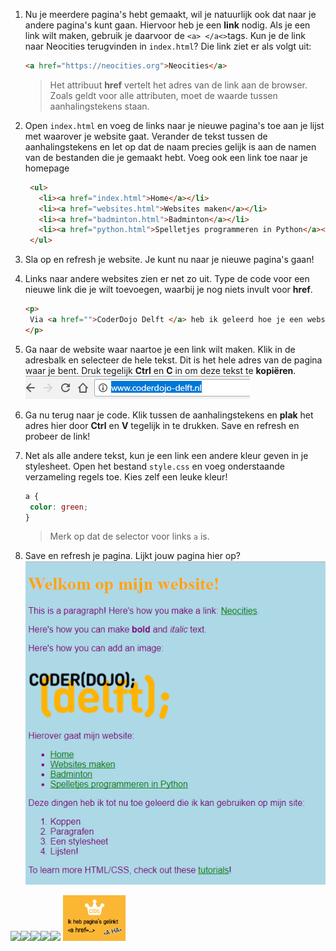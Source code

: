 1. Nu je meerdere pagina's hebt gemaakt, wil je natuurlijk ook dat naar je andere pagina's kunt gaan. Hiervoor heb je een **link** nodig. Als je een link wilt maken, gebruik je daarvoor de `<a> </a<>`tags. Kun je de link naar Neocities terugvinden in `index.html`? Die link ziet er als volgt uit:
   ```html
   <a href="https://neocities.org">Neocities</a>
   ```

   > Het attribuut **href** vertelt het adres van de link aan de browser. Zoals geldt voor alle attributen, moet de waarde tussen aanhalingstekens staan.
2. Open `index.html` en voeg de links naar je nieuwe pagina's toe aan je lijst met waarover je website gaat. Verander de tekst tussen de aanhalingstekens en let op dat de naam precies gelijk is aan de namen van de bestanden die je gemaakt hebt. Voeg ook een link toe naar je homepage
   ```html
    <ul>
      <li><a href="index.html">Home</a></li>
      <li><a href="websites.html">Websites maken</a></li>
      <li><a href="badminton.html">Badminton</a></li>
      <li><a href="python.html">Spelletjes programmeren in Python</a></li>
    </ul>
   ```
3. Sla op en refresh je website. Je kunt nu naar je nieuwe pagina's gaan!

4. Links naar andere websites zien er net zo uit. Type de code voor een nieuwe link die je wilt toevoegen, waarbij je nog niets invult voor **href**.

   ```html
   <p>
    Via <a href="">CoderDojo Delft </a> heb ik geleerd hoe je een website maakt.
   </p>
   ```

5. Ga naar de website waar naartoe je een link wilt maken. Klik in de adresbalk en selecteer de hele tekst. Dit is het hele adres van de pagina waar je bent. Druk tegelijk **Ctrl** en **C** in om deze tekst te **kopiëren**.  
   ![](/assets/addressbar.png)

6. Ga nu terug naar je code. Klik tussen de aanhalingstekens en **plak** het adres hier door **Ctrl** en **V** tegelijk in te drukken. Save en refresh en probeer de link!

7. Net als alle andere tekst, kun je een link een andere kleur geven in je stylesheet. Open het bestand `style.css` en voeg onderstaande verzameling regels toe. Kies zelf een leuke kleur!

   ```css
   a {
    color: green;
   }
   ```

   > Merk op dat de selector voor links `a` is.

8. Save en refresh je pagina. Lijkt jouw pagina hier op?  
   ![](/assets/page_links.png)



  


![](blob:https://www.gitbook.com/7fba1a8b-6643-4498-a29d-97a911938046)![](blob:https://www.gitbook.com/ba0c5f39-c254-4ffa-9582-6e53374b5c23)![](blob:https://www.gitbook.com/24c16d20-2ec2-4712-8836-aaba321ff050)![](blob:https://www.gitbook.com/e119b2cb-5b2e-444b-8091-237f198b5717)![](blob:https://www.gitbook.com/84610e1e-f61e-4cb8-8a29-2721c1c4f467) ![](/assets/badges/thumbs/02_.png) 

  


